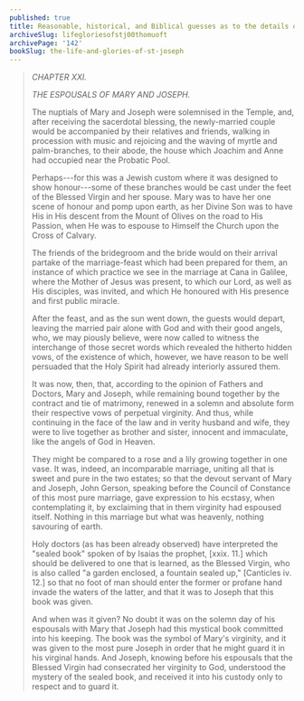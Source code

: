 ```yaml
---
published: true
title: Reasonable, historical, and Biblical guesses as to the details of the marriage ceremony of St. Joseph and the Blessed Virgin Mary
archiveSlug: lifegloriesofstj00thomuoft
archivePage: '142'
bookSlug: the-life-and-glories-of-st-joseph
---
```


> *CHAPTER XXI.*
>
> *THE ESPOUSALS OF MARY AND JOSEPH.*
>
> The nuptials of Mary and Joseph were solemnised in the Temple, and, after receiving the sacerdotal blessing, the newly-married couple would be accompanied by their relatives and friends, walking in procession with music and rejoicing and the waving of myrtle and palm-branches, to their abode, the house which Joachim and Anne had occupied near the Probatic Pool.
>
> Perhaps---for this was a Jewish custom where it was designed to show honour---some of these branches would be cast under the feet of the Blessed Virgin and her spouse. Mary was to have her one scene of honour and pomp upon earth, as her Divine Son was to have His in His descent from the Mount of Olives on the road to His Passion, when He was to espouse to Himself the Church upon the Cross of Calvary.
>
> The friends of the bridegroom and the bride would on their arrival partake of the marriage-feast which had been prepared for them, an instance of which practice we see in the marriage at Cana in Galilee, where the Mother of Jesus was present, to which our Lord, as well as His disciples, was invited, and which He honoured with His presence and first public miracle.
>
> After the feast, and as the sun went down, the guests would depart, leaving the married pair alone with God and with their good angels, who, we may piously believe, were now called to witness the interchange of those secret words which revealed the hitherto hidden vows, of the existence of which, however, we have reason to be well persuaded that the Holy Spirit had already interiorly assured them.
>
> It was now, then, that, according to the opinion of Fathers and Doctors, Mary and Joseph, while remaining bound together by the contract and tie of matrimony, renewed in a solemn and absolute form their respective vows of perpetual virginity. And thus, while continuing in the face of the law and in verity husband and wife, they were to live together as brother and sister, innocent and immaculate, like the angels of God in Heaven.
>
> They might be compared to a rose and a lily growing together in one vase. It was, indeed, an incomparable marriage, uniting all that is sweet and pure in the two estates; so that the devout servant of Mary and Joseph, John Gerson, speaking before the Council of Constance of this most pure marriage, gave expression to his ecstasy, when contemplating it, by exclaiming that in them virginity had espoused itself. Nothing in this marriage but what was heavenly, nothing savouring of earth.
>
> Holy doctors (as has been already observed) have interpreted the "sealed book" spoken of by Isaias the prophet, [xxix. 11.] which should be delivered to one that is learned, as the Blessed Virgin, who is also called "a garden enclosed, a fountain sealed up," [Canticles iv. 12.] so that no foot of man should enter the former or profane hand invade the waters of the latter, and that it was to Joseph that this book was given.
>
> And when was it given? No doubt it was on the solemn day of his espousals with Mary that Joseph had this mystical book committed into his keeping. The book was the symbol of Mary's virginity, and it was given to the most pure Joseph in order that he might guard it in his virginal hands. And Joseph, knowing before his espousals that the Blessed Virgin had consecrated her virginity to God, understood the mystery of the sealed book, and received it into his custody only to respect and to guard it.
